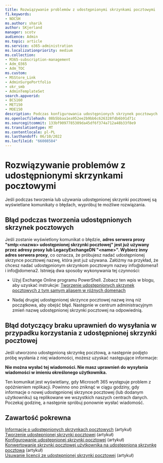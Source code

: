 ```yaml
---
title: Rozwiązywanie problemów z udostępnionymi skrzynkami pocztowymi
f1.keywords:
- NOCSH
ms.author: sharik
author: SKjerland
manager: scotv
audience: Admin
ms.topic: article
ms.service: o365-administration
ms.localizationpriority: medium
ms.collection:
- M365-subscription-management
- Adm_O365
- Adm_TOC
ms.custom:
- MSStore_Link
- AdminSurgePortfolio
- okr_smb
- AdminTemplateSet
search.appverid:
- BCS160
- MET150
- MOE150
description: Podczas konfigurowania udostępnionych skrzynek pocztowych mogą wystąpić błędy. Wypróbuj te rozwiązania, jeśli wystąpią problemy z udostępnionymi skrzynkami pocztowymi.
ms.openlocfilehash: 08b5bbaa1ea952ee2b9bb6c626328fdb6b91d71c
ms.sourcegitcommit: 133bf9097785309da45df6f374a712a48b33f8e9
ms.translationtype: MT
ms.contentlocale: pl-PL
ms.lasthandoff: 06/10/2022
ms.locfileid: "66008584"
---
```

# <a name="resolve-issues-with-shared-mailboxes"></a>Rozwiązywanie problemów z udostępnionymi skrzynkami pocztowymi

Jeśli podczas tworzenia lub używania udostępnionej skrzynki pocztowej są wyświetlane komunikaty o błędach, wypróbuj te możliwe rozwiązania. 

## <a name="error-when-creating-shared-mailboxes"></a>Błąd podczas tworzenia udostępnionych skrzynek pocztowych

Jeśli zostanie wyświetlony komunikat o błędzie, **adres serwera proxy "smtp:<nazwa\> udostępnionej skrzynki pocztowej" jest już używany przez adresy proxy lub LegacyExchangeDN "\<name>". Wybierz inny adres serwera proxy**, co oznacza, że próbujesz nadać udostępnionej skrzynce pocztowej nazwę, która jest już używana. Załóżmy na przykład, że chcesz nadać udostępnionym skrzynkom pocztowym nazwy info@domena1 i info@domena2. Istnieją dwa sposoby wykonywania tej czynności:

- Użyj Exchange Online programu PowerShell. Zobacz ten wpis w blogu, aby uzyskać instrukcje: [Tworzenie udostępnionych skrzynek pocztowych z tym samym aliasem w różnych domenach](https://www.cogmotive.com/blog/office-365-tips/create-shared-mailboxes-with-same-alias-at-different-domains-in-office-365)

- Nadaj drugiej udostępnionej skrzynce pocztowej nazwę inną niż początkowa, aby obejść błąd. Następnie w centrum administracyjnym zmień nazwę udostępnionej skrzynki pocztowej na odpowiednią.

## <a name="error-about-not-having-send-permissions-when-using-a-shared-mailbox"></a>Błąd dotyczący braku uprawnień do wysyłania w przypadku korzystania z udostępnionej skrzynki pocztowej

Jeśli utworzono udostępnioną skrzynkę pocztową, a następnie podjęto próbę wysłania z niej wiadomości, możesz uzyskać następujące informacje:

**Nie można wysłać tej wiadomości. Nie masz uprawnień do wysyłania wiadomości w imieniu określonego użytkownika.**

Ten komunikat jest wyświetlany, gdy Microsoft 365 występuje problem z opóźnieniem replikacji. Powinno ono zniknąć w ciągu godziny, gdy informacje o nowej udostępnionej skrzynce pocztowej (lub dodanym użytkowniku) są replikowane we wszystkich naszych centrach danych. Poczekaj godzinę, a następnie spróbuj ponownie wysłać wiadomość.

## <a name="related-content"></a>Zawartość pokrewna

[Informacje o udostępnionych skrzynkach pocztowych](about-shared-mailboxes.md) (artykuł)\
[Tworzenie udostępnionej skrzynki pocztowej](create-a-shared-mailbox.md) (artykuł)\
[Konfigurowanie udostępnionej skrzynki pocztowej](configure-a-shared-mailbox.md) (artykuł)\
[Konwertowanie skrzynki pocztowej użytkownika na udostępnioną skrzynkę pocztową](convert-user-mailbox-to-shared-mailbox.md) (artykuł)\
[Usuwanie licencji ze udostępnionej skrzynki pocztowej](remove-license-from-shared-mailbox.md) (artykuł)
